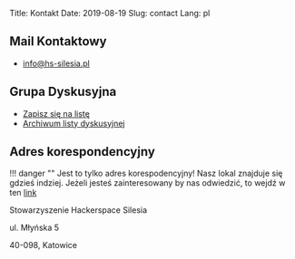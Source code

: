 Title: Kontakt
Date: 2019-08-19
Slug: contact
Lang: pl

## Mail Kontaktowy

* [info@hs-silesia.pl](mailto:info@hs-silesia.pl)

## Grupa Dyskusyjna

* [Zapisz się na listę](https://lists.hs-silesia.pl/listinfo/open)
* [Archiwum listy dyskusyjnej](https://lists.hs-silesia.pl/archives/open/)

## Adres korespondencyjny

!!! danger ""
    Jest to tylko adres korespodencyjny! 
    Nasz lokal znajduje się gdzieś indziej.
    Jeżeli jesteś zainteresowany by nas odwiedzić, to wejdź w ten [link](/place/)

Stowarzyszenie Hackerspace Silesia

ul. Młyńska 5

40-098, Katowice

    
